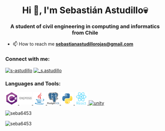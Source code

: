 <h1 align="center">Hi 👋, I'm Sebastián Astudillo💀</h1>
<h3 align="center">A student of civil engineering in computing and informatics from Chile</h3>

- 📫 How to reach me **sebastianastudillorojas@gmail.com**

<h3 align="left">Connect with me:</h3>
<p align="left">
<a href="https://linkedin.com/in/s-astudillo" target="blank"><img align="center" src="https://raw.githubusercontent.com/rahuldkjain/github-profile-readme-generator/master/src/images/icons/Social/linked-in-alt.svg" alt="s-astudillo" height="30" width="40" /></a>
<a href="https://instagram.com/_s.astudillo" target="blank"><img align="center" src="https://raw.githubusercontent.com/rahuldkjain/github-profile-readme-generator/master/src/images/icons/Social/instagram.svg" alt="_s.astudillo" height="30" width="40" /></a>
</p>

<h3 align="left">Languages and Tools:</h3>
<p align="left" style="color:#ffb8ec"> <a href="https://www.w3schools.com/cs/" target="_blank" rel="noreferrer"> <img src="https://raw.githubusercontent.com/devicons/devicon/master/icons/csharp/csharp-original.svg" alt="csharp" width="40" height="40"/> </a> <a href="https://expressjs.com" target="_blank" rel="noreferrer"> <img src="https://raw.githubusercontent.com/devicons/devicon/master/icons/express/express-original-wordmark.svg" alt="express" width="40" height="40"/> </a> <a href="https://www.java.com" target="_blank" rel="noreferrer"> <img src="https://raw.githubusercontent.com/devicons/devicon/master/icons/java/java-original.svg" alt="java" width="40" height="40"/> </a> <a href="https://www.postgresql.org" target="_blank" rel="noreferrer"> <img src="https://raw.githubusercontent.com/devicons/devicon/master/icons/postgresql/postgresql-original-wordmark.svg" alt="postgresql" width="40" height="40"/> </a> <a href="https://www.python.org" target="_blank" rel="noreferrer"> <img src="https://raw.githubusercontent.com/devicons/devicon/master/icons/python/python-original.svg" alt="python" width="40" height="40"/> </a> <a href="https://reactjs.org/" target="_blank" rel="noreferrer"> <img src="https://raw.githubusercontent.com/devicons/devicon/master/icons/react/react-original-wordmark.svg" alt="react" width="40" height="40"/> </a> <a href="https://unity.com/" target="_blank" rel="noreferrer"> <img src="https://www.vectorlogo.zone/logos/unity3d/unity3d-icon.svg" alt="unity" width="40" height="40"/> </a> </p>

<p><img align="center" src="https://github-readme-stats.vercel.app/api/top-langs?username=seba6453&show_icons=true&theme=dark&title_color=000000&bg_color=ffffff&locale=en&layout=compact" alt="seba6453" /></p>

<p><img align="center" src="https://github-readme-streak-stats.herokuapp.com/?user=seba6453&theme=dark" alt="seba6453" /></p>